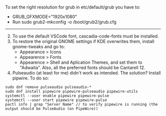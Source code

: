 To set the right resolution for grub in etc/default/grub you have to:
   - GRUB_GFXMODE="1920x1080"
   - Run sudo grub2-mkconfig -o /boot/grub2/grub.cfg
---

2. To use the default VSCode font, cascadia-code-fonts must be installed.
3. To restore the original GNOME settings if KDE overwrites them, install gnome-tweaks and go to:
      - Appearance > Icons
      - Appearence > Fonts
      - Appearence > Shell and Aplication Themes,
   and set them to "Adwaita".
   Also, all the preferred fonts should be Cantarell 12.
4. Pulseaudio (at least for me) didn't work as intended. The solution? Install pipwire. To do so:
````
sudo dnf remove pulseaudio pulseaudio-*
sudo dnf install pipewire pipewire-pulseaudio pipewire-utils
systemctl --user enable pipewire pipewire-pulse
systemctl --user start pipewire pipewire-pulse
pactl info | grep "Server Name" // to verify pipewire is running (the output should be PulseAudio (on PipeWire))
````
